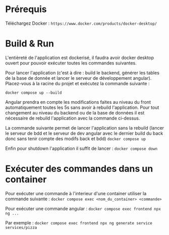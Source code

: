 # Prérequis

Téléchargez Docker : 
`https://www.docker.com/products/docker-desktop/`

# Build & Run 

L'entièreté de l'application est dockerisé, il faudra avoir docker desktop ouvert pour pouvoir exécuter toutes les commandes suivantes.

Pour lancer l'application (c'est à dire : build le backend, générer les tables de la base de donnée et lancer le serveur de développement angular).
Placez-vous à la racine du projet et exécutez la commande suivante : 

`docker compose up --build`

Angular prendra en compte les modifications faites au niveau du front automatiquement toutes les 5s sans avoir à rebuild l'application.
Pour tout changement au niveau du backend ou de la base de données il est nécessaire de rebuild l'application avec la commande ci-dessus.

La commande suivante permet de lancer l'application sans la rebuild (lancer le serveur de bdd et le serveur de dev angular avec le dernier build du back donc sans tenir compte des modifs back et bdd) 
`docker compose up`

Enfin pour shutdown l'application il suffit de lancer : 
`docker compose down`

# Exécuter des commandes dans un container

Pour exécuter une commande à l'interieur d'une container utiliser la commande suivante : 
`docker compose exec <nom_du_container> <commande>`

Pour exécuter une commande angular : 
`docker compose exec frontend npx ng ...`

Par exemple : 
`docker compose exec frontend npx ng generate service services/pizza`
